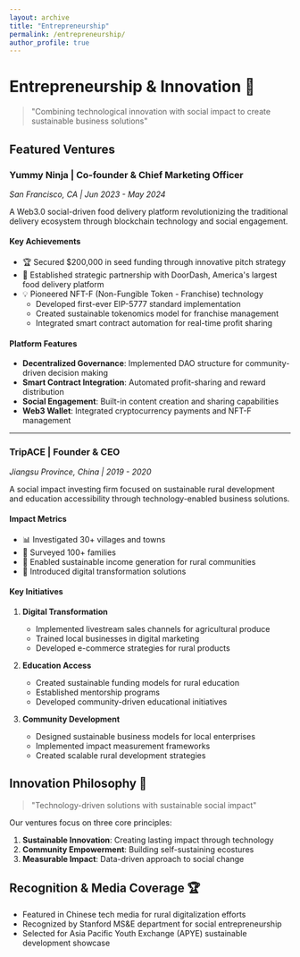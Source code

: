 ```yaml
---
layout: archive
title: "Entrepreneurship"
permalink: /entrepreneurship/
author_profile: true
---
```


# Entrepreneurship & Innovation 🚀

> "Combining technological innovation with social impact to create sustainable business solutions"

## Featured Ventures

### Yummy Ninja | Co-founder & Chief Marketing Officer
*San Francisco, CA | Jun 2023 - May 2024*

A Web3.0 social-driven food delivery platform revolutionizing the traditional delivery ecosystem through blockchain technology and social engagement.

#### Key Achievements
- 🏆 Secured $200,000 in seed funding through innovative pitch strategy
- 🤝 Established strategic partnership with DoorDash, America's largest food delivery platform
- 💡 Pioneered NFT-F (Non-Fungible Token - Franchise) technology
  - Developed first-ever EIP-5777 standard implementation
  - Created sustainable tokenomics model for franchise management
  - Integrated smart contract automation for real-time profit sharing

#### Platform Features
- **Decentralized Governance**: Implemented DAO structure for community-driven decision making
- **Smart Contract Integration**: Automated profit-sharing and reward distribution
- **Social Engagement**: Built-in content creation and sharing capabilities
- **Web3 Wallet**: Integrated cryptocurrency payments and NFT-F management

---

### TripACE | Founder & CEO
*Jiangsu Province, China | 2019 - 2020*

A social impact investing firm focused on sustainable rural development and education accessibility through technology-enabled business solutions.

#### Impact Metrics
- 📊 Investigated 30+ villages and towns
- 👥 Surveyed 100+ families
- 💫 Enabled sustainable income generation for rural communities
- 📱 Introduced digital transformation solutions

#### Key Initiatives
1. **Digital Transformation**
   - Implemented livestream sales channels for agricultural produce
   - Trained local businesses in digital marketing
   - Developed e-commerce strategies for rural products

2. **Education Access**
   - Created sustainable funding models for rural education
   - Established mentorship programs
   - Developed community-driven educational initiatives

3. **Community Development**
   - Designed sustainable business models for local enterprises
   - Implemented impact measurement frameworks
   - Created scalable rural development strategies

## Innovation Philosophy 💭

> "Technology-driven solutions with sustainable social impact"

Our ventures focus on three core principles:
1. **Sustainable Innovation**: Creating lasting impact through technology
2. **Community Empowerment**: Building self-sustaining ecostures
3. **Measurable Impact**: Data-driven approach to social change

## Recognition & Media Coverage 🏆
- Featured in Chinese tech media for rural digitalization efforts
- Recognized by Stanford MS&E department for social entrepreneurship
- Selected for Asia Pacific Youth Exchange (APYE) sustainable development showcase
